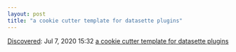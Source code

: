 ```yaml
---
layout: post
title: "a cookie cutter template for datasette plugins"
---
```

[Discovered](http://rolandtanglao.com/2020/07/29/p1-blogthis-checkvist-list-links-to-blog/): Jul 7, 2020 15:32 [a cookie cutter template for datasette plugins](https://simonwillison.net/2020/Jun/20/cookiecutter-plugins/)

